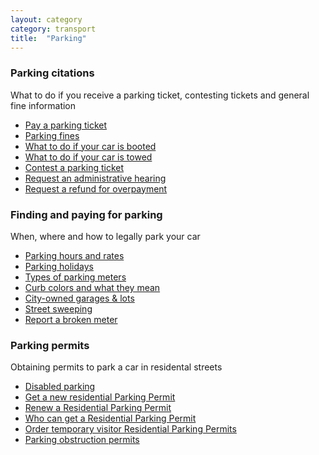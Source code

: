 ```yaml
---
layout: category
category: transport
title:  "Parking"
---
```



### Parking citations

What to do if you receive a parking ticket, contesting tickets and general fine information

* [Pay a parking ticket](/transport/parking/pay-parking-ticket)
* [Parking fines](/transport/parking/parking-fines)
* [What to do if your car is booted](/transport/parking/car-booted)
* [What to do if your car is towed](/transport/parking/car-towed)
* [Contest a parking ticket](/transport/parking/contest-ticket)
* [Request an administrative hearing](/transport/parking/request-hearing)
* [Request a refund for overpayment](/transport/parking/request-refund)

### Finding and paying for parking

When, where and how to legally park your car

* [Parking hours and rates](/transport/parking/parking-hours-and-rates)
* [Parking holidays](/transport/parking/parking-holidays)
* [Types of parking meters](/transport/parking/parking-meters)
* [Curb colors and what they mean](/transport/parking/curb-colors)
* [City-owned garages & lots](/transport/parking/city-garages-lots)
* [Street sweeping](/transport/parking/street-sweeping)
* [Report a broken meter](/transport/parking/report-broken-meter)

### Parking permits

Obtaining permits to park a car in residental streets

* [Disabled parking](/transport/parking/disabled-parking)
* [Get a new residential Parking Permit](/transport/parking/residential-parking-permits)
* [Renew a Residential Parking Permit]()
* [Who can get a Residential Parking Permit]()
* [Order temporary visitor Residential Parking Permits]()
* [Parking obstruction permits](/transport/parking/parking-obstruction-permits)

